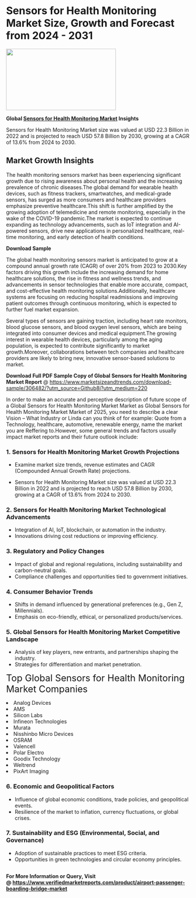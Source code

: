 <H1>Sensors for Health Monitoring Market Size, Growth and Forecast from 2024 - 2031</H1><img class="aligncenter size-medium wp-image-584254" src="https://thirdeyenews.in/wp-content/uploads/2024/09/Global-Market-Research-300x168.jpeg" alt="" width="300" height="168" /><p><strong>Global&nbsp;<a href="https://www.marketsizeandtrends.com/download-sample/306482/?utm_source=Github8j?utm_medium=220">Sensors for Health Monitoring Market</a> Insights</strong></p><p>Sensors for Health Monitoring Market size was valued at USD 22.3 Billion in 2022 and is projected to reach USD 57.8 Billion by 2030, growing at a CAGR of 13.6% from 2024 to 2030.</p><p><h2>Market Growth Insights</h2> <p>The health monitoring sensors market has been experiencing significant growth due to rising awareness about personal health and the increasing prevalence of chronic diseases.The global demand for wearable health devices, such as fitness trackers, smartwatches, and medical-grade sensors, has surged as more consumers and healthcare providers emphasize preventive healthcare.This shift is further amplified by the growing adoption of telemedicine and remote monitoring, especially in the wake of the COVID-19 pandemic.The market is expected to continue expanding as technology advancements, such as IoT integration and AI-powered sensors, drive new applications in personalized healthcare, real-time monitoring, and early detection of health conditions.</p> <p><strong>Download Sample</strong></p> <p>The global health monitoring sensors market is anticipated to grow at a compound annual growth rate (CAGR) of over 20% from 2023 to 2030.Key factors driving this growth include the increasing demand for home healthcare solutions, the rise in fitness and wellness trends, and advancements in sensor technologies that enable more accurate, compact, and cost-effective health monitoring solutions.Additionally, healthcare systems are focusing on reducing hospital readmissions and improving patient outcomes through continuous monitoring, which is expected to further fuel market expansion.</p> <p>Several types of sensors are gaining traction, including heart rate monitors, blood glucose sensors, and blood oxygen level sensors, which are being integrated into consumer devices and medical equipment.The growing interest in wearable health devices, particularly among the aging population, is expected to contribute significantly to market growth.Moreover, collaborations between tech companies and healthcare providers are likely to bring new, innovative sensor-based solutions to market.</p> <p><span class=""><strong>Download Full PDF Sample Copy of Global Sensors for Health Monitoring Market Report</strong> @ <a href="https://www.marketsizeandtrends.com/download-sample/306482/?utm_source=Github8j?utm_medium=220" target="_blank">https://www.marketsizeandtrends.com/download-sample/306482/?utm_source=Github8j?utm_medium=220</a></span></p><p>In order to make an accurate and perceptive description of future scope of a Global&nbsp;Sensors for Health Monitoring Market Market as Global&nbsp;Sensors for Health Monitoring Market Market of 2025, you need to describe a clear Vision &ndash; What Industry or Linda can you think of for example: Quote from a Technology, healthcare, automotive, renewable energy, name the market you are Reffering to.However, some general trends and factors usually impact market reports and their future outlook include:</p><h3>1.&nbsp;<strong>Sensors for Health Monitoring Market Growth Projections</strong></h3><ul><li>Examine market size trends, revenue estimates and CAGR (Compounded Annual Growth Rate) projections.</li><li><p>Sensors for Health Monitoring Market size was valued at USD 22.3 Billion in 2022 and is projected to reach USD 57.8 Billion by 2030, growing at a CAGR of 13.6% from 2024 to 2030.</p></li></ul><h3>2.&nbsp;<strong>Sensors for Health Monitoring Market Technological Advancements</strong></h3><ul><li>Integration of AI, IoT, blockchain, or automation in the industry.</li><li>Innovations driving cost reductions or improving efficiency.</li></ul><h3>3.&nbsp;<strong>Regulatory and Policy Changes</strong></h3><ul><li>Impact of global and regional regulations, including sustainability and carbon-neutral goals.</li><li>Compliance challenges and opportunities tied to government initiatives.</li></ul><h3>4.&nbsp;<strong>Consumer Behavior Trends</strong></h3><ul><li>Shifts in demand influenced by generational preferences (e.g., Gen Z, Millennials).</li><li>Emphasis on eco-friendly, ethical, or personalized products/services.</li></ul><h3>5.&nbsp;<strong>Global Sensors for Health Monitoring Market Competitive Landscape</strong></h3><ul><li>Analysis of key players, new entrants, and partnerships shaping the industry.</li><li>Strategies for differentiation and market penetration.</li></ul><p data-pm-slice="1 1 []"><span style="color: inherit; font-family: inherit; font-size: 25px;">Top Global Sensors for Health Monitoring Market Companies</span></p><div class="" data-test-id=""><p><li>Analog Devices</li><li> AMS</li><li> Silicon Labs</li><li> Infineon Technologies</li><li> Murata</li><li> Nisshinbo Micro Devices</li><li> OSRAM</li><li> Valencell</li><li> Polar Electro</li><li> Goodix Technology</li><li> Weltrend</li><li> PixArt Imaging</li></p></div><h3>6.&nbsp;<strong>Economic and Geopolitical Factors</strong></h3><ul><li>Influence of global economic conditions, trade policies, and geopolitical events.</li><li>Resilience of the market to inflation, currency fluctuations, or global crises.</li></ul><h3>7.&nbsp;<strong>Sustainability and ESG (Environmental, Social, and Governance)</strong></h3><ul><li>Adoption of sustainable practices to meet ESG criteria.</li><li>Opportunities in green technologies and circular economy principles.</li></ul><h2><strong style="font-size: 14px;">For More Information or Query, Visit @&nbsp;</strong><a style="background-color: #ffffff; font-size: 14px;" href="https://www.marketsizeandtrends.com/report/sensors-for-health-monitoring-market/" target="_blank">https://www.verifiedmarketreports.com/product/airport-passenger-boarding-bridge-market</a></h2>